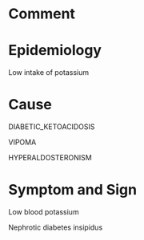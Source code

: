 # Comment

# Epidemiology

Low intake of potassium

# Cause

DIABETIC_KETOACIDOSIS

VIPOMA

HYPERALDOSTERONISM

# Symptom and Sign

Low blood potassium

Nephrotic diabetes insipidus


